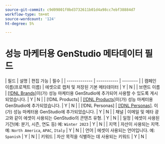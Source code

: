 ```yaml
---
source-git-commit: c9d09801f0bd3732611b01d4a98cc7ebf38884d7
workflow-type: tm+mt
source-wordcount: '124'
ht-degree: 5%

---
```

# 성능 마케터용 GenStudio 메타데이터 필드

<!-- copied this table right into the topic bc was having trouble with snippet injection error -->

| 필드 | 설명 | 편집 가능 | 필수 |
| ------------- | ----------- | -------- |
| 캠페인 이름(프로젝트 이름) | 에셋으로 캡처 및 저장된 기본 메타데이터 | Y | N |
| 브랜드 이름 | [[!DNL Brands]](/help/user-guide/guidelines/brands.md)이(가) 성능 마케터용 GenStudio에 추가되어 사용할 수 있도록 게시되었습니다. | Y | N |
| [!DNL Products] | [[!DNL Products]](/help/user-guide/guidelines/products.md)이(가) 성능 마케터용 GenStudio에 추가되었습니다. | Y | N |
| [!DNL Personas] | [[!DNL Personas]](/help/user-guide/guidelines/personas.md). 이(가) 성능 마케터용 GenStudio에 추가되었습니다. | Y | N |
| 채널 | 이메일 및 메타 광고와 같이 에셋이 사용되는 GenStudio의 콘텐츠 유형. | Y | N |
| 일정 | 에셋이 사용된 기간(예: 분기, 시즌, 연도 등) 예: `Winter 2023` | Y | N |
| 지역 | 자산이 사용되는 지역. 예: `North America`, `APAC`, `Italy` | Y | N |
| 언어 | 에셋이 사용되는 언어입니다. 예: `Spanish` | Y | N |
| 키워드 | 자산 목적을 식별하는 데 사용되는 키워드 | Y | N |
<!-- 
| Prompt        | Metadata that describes information used to generate asset | N |
| Filename      | Default metadata captured and stored with asset | N |
| File format   | Default metadata captured and stored with asset | N |
| Timestamps    | Default metadata captured and stored with asset | N |
| Size          | Default metadata captured and stored with asset | N |
| Color tag     | **Colors**: Red, Dark_Red, Magenta, Yellow, Mustard, Pink, Dark_Pink, Gold, Orange, Mud_Green, Black, White, Off_White, Gray, Dark_Gray, Silver, Cream, Khaki, Brown, Dark_Brown, Maroon, Tan, Beige, Olive, Green, Bright_Green, Dark_Green, Light_Green, Blue, Dark_Blue, Light_Blue, Royal_Blue, Cyan, Violet, Purple, Lavender, Turquoise, Plum, Emerald, Lilac<br>**Tone**: Warm, Neutral, Cool | N |
| Smart tag     | Keywords assigned by AI based on characteristics identified in the content | N | -->

<!--
Description should include any defaults or ranges.
Not sure which metadata they will restrict from edit. Do we need to distinguish changes made during creation process or AFTER the content creation and approval. Obviously data assigned by machine is not editable.
-->
